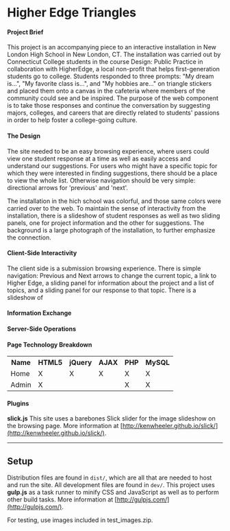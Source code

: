 # Higher Edge Triangles

#### Project Brief

This project is an accompanying piece to an interactive installation in New London High School in New London, CT. The installation was carried out by Connecticut College students in the course Design: Public Practice in collaboration with HigherEdge, a local non-profit that helps first-generation students go to college. Students responded to three prompts: "My dream is...", "My favorite class is...", and "My hobbies are..." on triangle stickers and placed them onto a canvas in the cafeteria where members of the community could see and be inspired. The purpose of the web component is to take those responses and continue the conversation by suggesting majors, colleges, and careers that are directly related to students' passions in order to help foster a college-going culture.

#### The Design

The site needed to be an easy browsing experience, where users could view one student response at a time as well as easily access and understand our suggestions. For users who might have a specific topic for which they were interested in finding suggestions, there should be a place to view the whole list. Otherwise navigation should be very simple: directional arrows for 'previous' and 'next'.

The installation in the hich school was colorful, and those same colors were carried over to the web. To maintain the sense of interactivity from the installation, there is a slideshow of student responses as well as two sliding panels, one for project information and the other for suggestions. The background is a large photograph of the installation, to further emphasize the connection.

#### Client-Side Interactivity

The client side is a submission browsing experience. There is simple navigation: Previous and Next arrows to change the current topic, a link to Higher Edge, a sliding panel for information about the project and a list of topics, and a sliding panel for our response to that topic. There is a slideshow of 

#### Information Exchange



#### Server-Side Operations



#### Page Technology Breakdown

<table>
  <tr>
    <th>Name</th>
    <th>HTML5</th>
    <th>jQuery</th>
    <th>AJAX</th>
    <th>PHP</th>
    <th>MySQL</th>
  </tr>
  <tr>
    <td>Home</td>
    <td>X</td>
    <td>X</td>
    <td>X</td>
    <td>X</td>
    <td>X</td>
  </tr>
  <tr>
    <td>Admin</td>
    <td>X</td>
    <td></td>
    <td></td>
    <td>X</td>
    <td>X</td>
  </tr>
</table>

#### Plugins

**slick.js** This site uses a barebones Slick slider for the image slideshow on the browsing page. More information at [http://kenwheeler.github.io/slick/](http://kenwheeler.github.io/slick/).

---

## Setup

Distribution files are found in `dist/`, which are all that are needed to host and run the site. All development files are found in `dev/`. This project uses **gulp.js** as a task runner to minify CSS and JavaScript as well as to perform other build tasks. More information at [http://gulpjs.com/](http://gulpjs.com/).

For testing, use images included in test_images.zip.